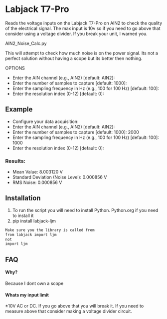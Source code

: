 
# Labjack T7-Pro

Reads the voltage inputs on the Labjack T7-Pro on AIN2 to check the quality of the electrical signal. The max input is 10v so if you need to go above that consider using a voltage divider. If you break your unit, I warned you. 


AIN2_Noise_Calc.py

This will attempt to check how much noise is on the power signal. Its not a perfect solution without having a scope but its better then nothing. 

OPTIONS
* Enter the AIN channel (e.g., AIN2) [default: AIN2]:
* Enter the number of samples to capture [default: 1000]:
* Enter the sampling frequency in Hz (e.g., 100 for 100 Hz) [default: 100]:
* Enter the resolution index (0-12) [default: 0]:
  
## Example
* Configure your data acquisition:
* Enter the AIN channel (e.g., AIN2) [default: AIN2]: 
* Enter the number of samples to capture [default: 1000]: 2000
* Enter the sampling frequency in Hz (e.g., 100 for 100 Hz) [default: 100]: 1000
* Enter the resolution index (0-12) [default: 0]: 

### Results:
* Mean Value: 8.003120 V
* Standard Deviation (Noise Level): 0.000856 V
* RMS Noise: 0.000856 V



## Installation

1. To run the script you will need to install Python. Python.org if you need to install it
2. pip install labjack-ljm

```bash
Make sure you the library is called from
from labjack import ljm
not 
import ljm 
```
    
## FAQ

#### Why?

Because I dont own a scope

#### Whats my input limit

±10V AC or DC. If you go above that you will break it. If you need to measure above that consider making a voltage divider circuit. 

